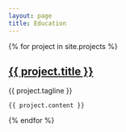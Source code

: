 ```yaml
---
layout: page
title: Education
---
```


<div class="Education">
  {% for project in site.projects %}
  <div class="project post">
    <h2 class="project-title post-title">
      <a href="{{ project.website }}">
        {{ project.title }}
      </a>
    </h2>
    <span class="project-tagline post-date">
        {{ project.tagline }}
    </span>

    {{ project.content }}


  </div>
  {% endfor %}
</div>
